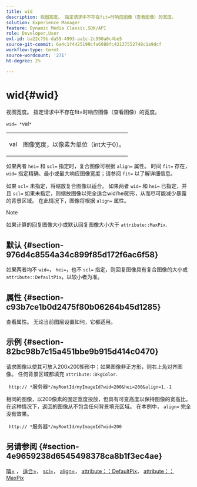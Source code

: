 ```yaml
---
title: wid
description: 视图宽度。 指定请求中不存在fit=时响应图像（查看图像）的宽度。
solution: Experience Manager
feature: Dynamic Media Classic,SDK/API
role: Developer,User
exl-id: ba22c79b-da59-4993-aa1c-2c990a0c4be5
source-git-commit: 6a4c1f4425199cfa6088fc42137552748c1a9dcf
workflow-type: tm+mt
source-wordcount: '271'
ht-degree: 2%

---
```


# wid{#wid}

视图宽度。 指定请求中不存在fit=时响应图像（查看图像）的宽度。

`wid= *`val`*`

<table id="simpletable_E217453246F5441C896C1F69EA4D4218"> 
 <tr class="strow"> 
  <td class="stentry"> <p> <span class="varname"> val </span> </p> </td> 
  <td class="stentry"> <p>图像宽度，以像素为单位（int大于0）。 </p> </td> 
 </tr> 
</table>

如果两者 `hei=` 和 `scl=` 指定时，复合图像可根据 `align=` 属性。 时间 `fit=` 存在， `wid=` 指定精确、最小或最大响应图像宽度；请参阅 `fit=` 以了解详细信息。

如果 `scl=` 未指定，将缩放复合图像以适合。 如果两者 `wid=` 和 `hei=` 已指定，并且 `scl=` 如果未指定，则缩放图像以完全适合wid/hei矩形，从而尽可能减少暴露的背景区域。 在此情况下，图像将根据 `align=` 属性。

>[!NOTE]
>
>如果计算的回复图像大小或默认回复图像大小大于 `attribute::MaxPix`.

## 默认 {#section-976d4c8554a34c899f85d172f6ac6f58}

如果两者均不 `wid=`， `hei=`，也不 `scl=` 指定，则回复图像具有复合图像的大小或 `attribute::DefaultPix`，以较小者为准。

## 属性 {#section-c93b7ce1b0d2475f80b06264b45d1285}

查看属性。 无论当前图层设置如何，它都适用。

## 示例 {#section-82bc98b7c15a451bbe9b915d414c0470}

请求图像以使其可放入200x200矩形中；如果图像非正方形，则右上角对齐图像。 任何背景区域都填充 `attribute::BkgColor`.

` http:// *`服务器`*/myRootId/myImageId?wid=200&hei=200&align=1,-1`

相同的图像，以200像素的固定宽度投放，但具有可变高度以保持图像的宽高比。 在这种情况下，返回的图像从不包含任何背景填充区域。 在本例中， `align=` 完全没有效果。

` http:// *`服务器`*/myRootId/myImageId?wid=200`

## 另请参阅 {#section-4e9659238d6545498378ca8b1f3ec4ae}

[嘻=](../../../../../is-api/http-ref/image-serving-api-ref/c-http-protocol-reference/c-command-reference/r-is-http-hei.md#reference-6d6f556ccc0e4b98a815e8a5c1944a96) ， [适合=](../../../../../is-api/http-ref/image-serving-api-ref/c-http-protocol-reference/c-command-reference/r-fit.md#reference-f11bff6d93d143d6b135de3a923bc989)， [scl=](../../../../../is-api/http-ref/image-serving-api-ref/c-http-protocol-reference/c-command-reference/r-scl.md#reference-b2a74e493d0d407e98fe350551ba3fcc)， [align=](../../../../../is-api/http-ref/image-serving-api-ref/c-http-protocol-reference/c-command-reference/r-align.md#reference-b7d6b87c75124d78884f916dd6544bc7)， [attribute：：DefaultPix](../../../../../is-api/image-catalog/image-serving-api-ref/c-image-catalog-reference/c-attributes-reference/r-defaultpix.md#reference-996b2c22b30f4fd9b970c84063306df1)， [attribute：：MaxPix](../../../../../is-api/image-catalog/image-serving-api-ref/c-image-catalog-reference/c-attributes-reference/r-maxpix.md#reference-e167d396ac794079ba8b5e6eb16eeda5)

